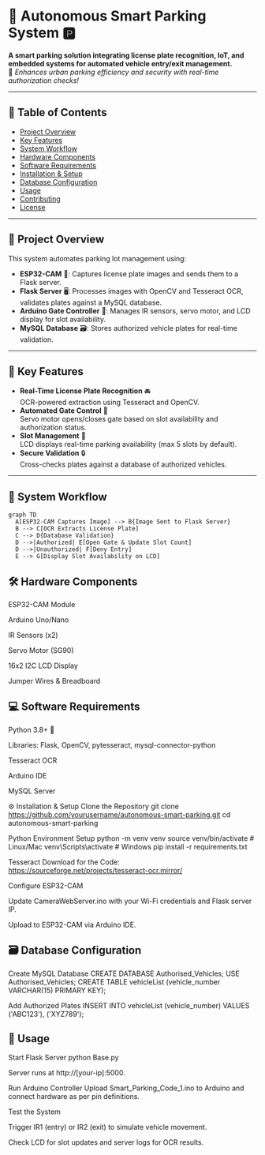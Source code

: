 # 🚗 Autonomous Smart Parking System 🅿️

**A smart parking solution integrating license plate recognition, IoT, and embedded systems for automated vehicle entry/exit management.**  
🌟 *Enhances urban parking efficiency and security with real-time authorization checks!*

---

## 📌 Table of Contents
- [Project Overview](#-project-overview)
- [Key Features](#-key-features)
- [System Workflow](#-system-workflow)
- [Hardware Components](#-hardware-components)
- [Software Requirements](#-software-requirements)
- [Installation & Setup](#-installation--setup)
- [Database Configuration](#-database-configuration)
- [Usage](#-usage)
- [Contributing](#-contributing)
- [License](#-license)

---

## 🌟 Project Overview
This system automates parking lot management using:
- **ESP32-CAM** 📸: Captures license plate images and sends them to a Flask server.
- **Flask Server** 🖥️: Processes images with OpenCV and Tesseract OCR, validates plates against a MySQL database.
- **Arduino Gate Controller** 🚪: Manages IR sensors, servo motor, and LCD display for slot availability.
- **MySQL Database** 🗃️: Stores authorized vehicle plates for real-time validation.

---

## 🔑 Key Features
- **Real-Time License Plate Recognition** 🚘  
  OCR-powered extraction using Tesseract and OpenCV.
- **Automated Gate Control** 🔄  
  Servo motor opens/closes gate based on slot availability and authorization status.
- **Slot Management** 🚧  
  LCD displays real-time parking availability (max 5 slots by default).
- **Secure Validation** 🔒  
  Cross-checks plates against a database of authorized vehicles.

---

## 🔄 System Workflow

```mermaid
graph TD
  A[ESP32-CAM Captures Image] --> B{Image Sent to Flask Server}
  B --> C[OCR Extracts License Plate]
  C --> D{Database Validation}
  D -->|Authorized| E[Open Gate & Update Slot Count]
  D -->|Unauthorized| F[Deny Entry]
  E --> G[Display Slot Availability on LCD]
```
## 🛠️ Hardware Components
ESP32-CAM Module 

Arduino Uno/Nano

IR Sensors (x2)

Servo Motor (SG90)

16x2 I2C LCD Display

Jumper Wires & Breadboard

## 💻 Software Requirements
Python 3.8+ 🐍

Libraries: Flask, OpenCV, pytesseract, mysql-connector-python

Tesseract OCR 

Arduino IDE 

MySQL Server

⚙️ Installation & Setup
Clone the Repository
  git clone https://github.com/yourusername/autonomous-smart-parking.git
  cd autonomous-smart-parking

Python Environment Setup
  python -m venv venv
  source venv/bin/activate  # Linux/Mac
  venv\Scripts\activate     # Windows
  pip install -r requirements.txt

Tesseract Download for the Code: https://sourceforge.net/projects/tesseract-ocr.mirror/ 

Configure ESP32-CAM

Update CameraWebServer.ino with your Wi-Fi credentials and Flask server IP.

Upload to ESP32-CAM via Arduino IDE.

## 🗃️ Database Configuration
Create MySQL Database
  CREATE DATABASE Authorised_Vehicles;
  USE Authorised_Vehicles;
  CREATE TABLE vehicleList (vehicle_number VARCHAR(15) PRIMARY KEY);

Add Authorized Plates
  INSERT INTO vehicleList (vehicle_number) VALUES ('ABC123'), ('XYZ789');

## 🚀 Usage
Start Flask Server
  python Base.py

Server runs at http://[your-ip]:5000.

Run Arduino Controller
Upload Smart_Parking_Code_1.ino to Arduino and connect hardware as per pin definitions.

Test the System

Trigger IR1 (entry) or IR2 (exit) to simulate vehicle movement.

Check LCD for slot updates and server logs for OCR results.

